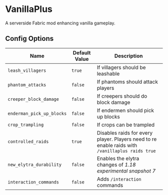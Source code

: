 # VanillaPlus

A serverside Fabric mod enhancing vanilla gameplay.

## Config Options

| Name                      | Default Value | Description                                                                                     |
|---------------------------|---------------|-------------------------------------------------------------------------------------------------|
| `leash_villagers`         | `true`        | If villagers should be leashable                                                                |
| `phantom_attacks`         | `false`       | If phantoms should attack players                                                               |
| `creeper_block_damage`    | `false`       | If creepers should do block damage                                                              |
| `enderman_pick_up_blocks` | `false`       | If endermen should pick up blocks                                                               |
| `crop_trampling`          | `false`       | If crops can be trampled                                                                        |
| `controlled_raids`        | `true`        | Disables raids for every player. Players need to re enable raids with `/vanillaplus raids true` |
| `new_elytra_durability`   | `false`       | Enables the elytra changes of *1.18 experimental snapshot 7*                                    |
| `interaction_commands`    | `false`       | Adds `/interaction` commands                                                                    |
